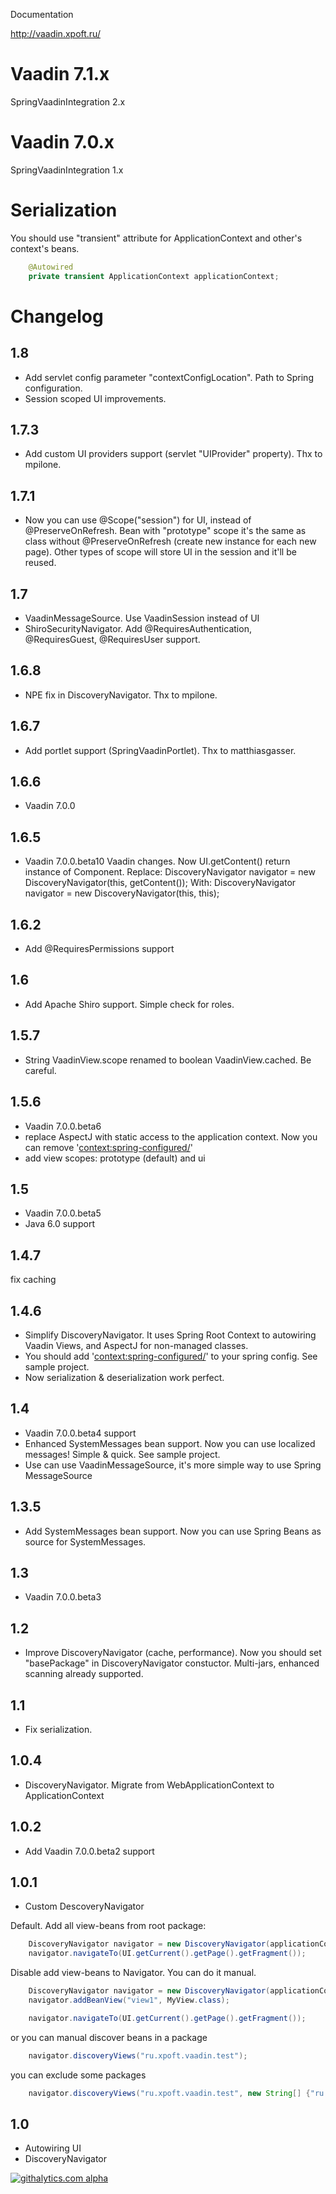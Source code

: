 Documentation

http://vaadin.xpoft.ru/

# Vaadin 7.1.x
SpringVaadinIntegration 2.x

# Vaadin 7.0.x
SpringVaadinIntegration 1.x

# Serialization

You should use "transient" attribute for ApplicationContext and other's context's beans.
~~~~ java
    @Autowired
    private transient ApplicationContext applicationContext;
~~~~

# Changelog

## 1.8
- Add servlet config parameter "contextConfigLocation". Path to Spring configuration.
- Session scoped UI improvements.

## 1.7.3
- Add custom UI providers support (servlet "UIProvider" property). Thx to mpilone.

## 1.7.1
- Now you can use @Scope("session") for UI, instead of @PreserveOnRefresh. Bean with "prototype" scope it's the same as class without @PreserveOnRefresh (create new instance for each new page). Other types of scope will store UI in the session and it'll be reused.

## 1.7
- VaadinMessageSource. Use VaadinSession instead of UI
- ShiroSecurityNavigator. Add @RequiresAuthentication, @RequiresGuest, @RequiresUser support.

## 1.6.8
- NPE fix in DiscoveryNavigator. Thx to mpilone.

## 1.6.7
- Add portlet support (SpringVaadinPortlet). Thx to matthiasgasser.

## 1.6.6
- Vaadin 7.0.0

## 1.6.5
- Vaadin 7.0.0.beta10
  Vaadin changes. Now UI.getContent() return instance of Component.
     Replace:
        DiscoveryNavigator navigator = new DiscoveryNavigator(this, getContent());
     With:
        DiscoveryNavigator navigator = new DiscoveryNavigator(this, this);

## 1.6.2
- Add @RequiresPermissions support

## 1.6
- Add Apache Shiro support. Simple check for roles.

## 1.5.7
- String VaadinView.scope renamed to boolean VaadinView.cached. Be careful.

## 1.5.6
- Vaadin 7.0.0.beta6
- replace AspectJ with static access to the application context. Now you can remove '<context:spring-configured/>'
- add view scopes: prototype (default) and ui

## 1.5
- Vaadin 7.0.0.beta5
- Java 6.0 support

## 1.4.7
fix caching

## 1.4.6
- Simplify DiscoveryNavigator. It uses Spring Root Context to autowiring Vaadin Views, and AspectJ for non-managed classes.
- You should add '<context:spring-configured/>' to your spring config. See sample project.
- Now serialization & deserialization work perfect.

## 1.4
- Vaadin 7.0.0.beta4 support
- Enhanced SystemMessages bean support. Now you can use localized messages! Simple & quick. See sample project.
- Use can use VaadinMessageSource, it's more simple way to use Spring MessageSource

## 1.3.5
- Add SystemMessages bean support. Now you can use Spring Beans as source for SystemMessages.

## 1.3
- Vaadin 7.0.0.beta3

## 1.2
- Improve DiscoveryNavigator (cache, performance).
Now you should set "basePackage" in DiscoveryNavigator constuctor.
Multi-jars, enhanced scanning already supported.

## 1.1
- Fix serialization.

## 1.0.4
- DiscoveryNavigator. Migrate from WebApplicationContext to ApplicationContext

## 1.0.2
- Add Vaadin 7.0.0.beta2 support

## 1.0.1
- Custom DescoveryNavigator

Default. Add all view-beans from root package:
~~~~ java
    DiscoveryNavigator navigator = new DiscoveryNavigator(applicationContext, UI.getCurrent().getPage().getCurrent(), display);
    navigator.navigateTo(UI.getCurrent().getPage().getFragment());
~~~~

Disable add view-beans to Navigator.
You can do it manual.
~~~~ java
    DiscoveryNavigator navigator = new DiscoveryNavigator(applicationContext, UI.getCurrent().getPage().getCurrent(), display, false);
    navigator.addBeanView("view1", MyView.class);

    navigator.navigateTo(UI.getCurrent().getPage().getFragment());
~~~~
or you can manual discover beans in a package
~~~~ java
    navigator.discoveryViews("ru.xpoft.vaadin.test");
~~~~
you can exclude some packages
~~~~ java
    navigator.discoveryViews("ru.xpoft.vaadin.test", new String[] {"ru.xpoft.vaadin.test.one", "ru.xpoft.vaadin.test.two"})
~~~~

## 1.0
- Autowiring UI
- DiscoveryNavigator

[![githalytics.com alpha](https://cruel-carlota.pagodabox.com/ca5361eb2e8883eda63e0f3fddc5407c "githalytics.com")](http://githalytics.com/xpoft/spring-vaadin)
